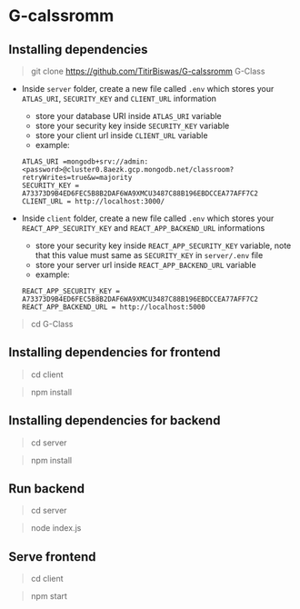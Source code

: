 # G-calssromm

## Installing dependencies

> git clone https://github.com/TitirBiswas/G-calssromm G-Class

- Inside `server` folder, create a new file called `.env` which stores your `ATLAS_URI`, `SECURITY_KEY` and `CLIENT_URL` information
  - store your database URI inside `ATLAS_URI` variable
  - store your security key inside `SECURITY_KEY` variable
  - store your client url inside `CLIENT_URL` variable
  - example:
  ```
  ATLAS_URI =mongodb+srv://admin:<password>@cluster0.8aezk.gcp.mongodb.net/classroom?retryWrites=true&w=majority
  SECURITY_KEY = A73373D9B4ED6FEC5B8B2DAF6WA9XMCU3487C88B196EBDCCEA77AFF7C2
  CLIENT_URL = http://localhost:3000/
  ```
- Inside `client` folder, create a new file called `.env` which stores your `REACT_APP_SECURITY_KEY` and `REACT_APP_BACKEND_URL` informations

  - store your security key inside `REACT_APP_SECURITY_KEY` variable, note that this value must same as `SECURITY_KEY` in `server/.env` file
  - store your server url inside `REACT_APP_BACKEND_URL` variable
  - example:

  ```
  REACT_APP_SECURITY_KEY = A73373D9B4ED6FEC5B8B2DAF6WA9XMCU3487C88B196EBDCCEA77AFF7C2
  REACT_APP_BACKEND_URL = http://localhost:5000
  ```

> cd G-Class

## Installing dependencies for frontend

> cd client

> npm install

## Installing dependencies for backend

> cd server

> npm install

## Run backend

> cd server

> node index.js

## Serve frontend

> cd client

> npm start

